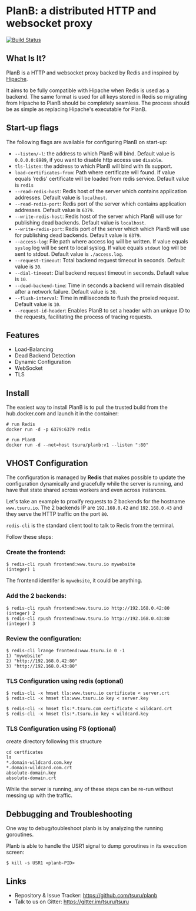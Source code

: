 # PlanB: a distributed HTTP and websocket proxy

[![Build Status](https://travis-ci.org/tsuru/planb.svg?branch=master)](https://travis-ci.org/tsuru/planb)

## What Is It?

PlanB is a HTTP and websocket proxy backed by Redis and inspired by
[Hipache](https://github.com/hipache/hipache).

It aims to be fully compatible with Hipache when Redis is used as a backend.
The same format is used for all keys stored in Redis so migrating from Hipache
to PlanB should be completely seamless. The process should be as simple as
replacing Hipache's executable for PlanB.

## Start-up flags

The following flags are available for configuring PlanB on start-up:

- ``--listen/-l``: the address to which PlanB will bind. Default value is
  ``0.0.0.0:8989``, if you want to disable http access use `disable`.
- ``tls-listen``: the address to which PlanB will bind with tls support.
- ``load-certificates-from``: Path where certificate will found. If value equals 'redis' certificate will be loaded from redis service. Default value is ``redis``
- ``--read-redis-host``: Redis host of the server which contains application
  addresses. Default value is ``localhost``.
- ``--read-redis-port``: Redis port of the server which contains application
  addresses. Default value is ``6379``.
- ``--write-redis-host``: Redis host of the server which PlanB will use for
  publishing dead backends. Default value is ``localhost``.
- ``--write-redis-port``: Redis port of the server which which PlanB will use
  for publishing dead backends. Default value is ``6379``.
- ``--access-log``: File path where access log will be written. If value equals
  ``syslog`` log will be sent to local syslog. If value equals ``stdout`` log will
  be sent to stdout. Default value is ``./access.log``.
- ``--request-timeout``: Total backend request timeout in seconds. Default
  value is ``30``.
- ``--dial-timeout``: Dial backend request timeout in seconds. Default value is
  ``10``.
- ``--dead-backend-time``: Time in seconds a backend will remain disabled after
  a network failure. Default value is ``30``.
- ``--flush-interval``: Time in milliseconds to flush the proxied request.
  Default value is ``10``.
- ``--request-id-header``: Enables PlanB to set a header with an unique ID to
  the requests, facilitating the process of tracing requests.

## Features

* Load-Balancing
* Dead Backend Detection
* Dynamic Configuration
* WebSocket
* TLS

## Install

The easiest way to install PlanB is to pull the trusted build from the hub.docker.com and launch it in the container:

```
# run Redis
docker run -d -p 6379:6379 redis

# run PlanB
docker run -d --net=host tsuru/planb:v1 --listen ":80"
```

## VHOST Configuration

The configuration is managed by **Redis** that makes possible
to update the configuration dynamically and gracefully while
the server is running, and have that state shared across workers
and even across instances.

Let's take an example to proxify requests to 2 backends for the hostname
`www.tsuru.io`. The 2 backends IP are `192.168.0.42` and `192.168.0.43` and
they serve the HTTP traffic on the port `80`.

`redis-cli` is the standard client tool to talk to Redis from the terminal.

Follow these steps:

### Create the frontend:

```
$ redis-cli rpush frontend:www.tsuru.io mywebsite
(integer) 1
```

The frontend identifer is `mywebsite`, it could be anything.

### Add the 2 backends:

```
$ redis-cli rpush frontend:www.tsuru.io http://192.168.0.42:80
(integer) 2
$ redis-cli rpush frontend:www.tsuru.io http://192.168.0.43:80
(integer) 3
```

### Review the configuration:

```
$ redis-cli lrange frontend:www.tsuru.io 0 -1
1) "mywebsite"
2) "http://192.168.0.42:80"
3) "http://192.168.0.43:80"
```

### TLS Configuration using redis (optional)

```
$ redis-cli -x hmset tls:www.tsuru.io certificate < server.crt
$ redis-cli -x hmset tls:www.tsuru.io key < server.key

$ redis-cli -x hmset tls:*.tsuru.com certificate < wildcard.crt
$ redis-cli -x hmset tls:*.tsuru.io key < wildcard.key
```

### TLS Configuration using FS (optional)

create directory following this structure
```
cd certficates
ls
*.domain-wildcard.com.key
*.domain-wildcard.com.crt
absolute-domain.key
absolute-domain.crt
```

While the server is running, any of these steps can be
re-run without messing up with the traffic.

## Debbugging and Troubleshooting

One way to debug/toubleshoot planb is by analyzing the running goroutines.

Planb is able to handle the USR1 signal to dump goroutines in its execution
screen:

```
$ kill -s USR1 <planb-PID>
```

## Links

* Repository & Issue Tracker: https://github.com/tsuru/planb
* Talk to us on Gitter: https://gitter.im/tsuru/tsuru
